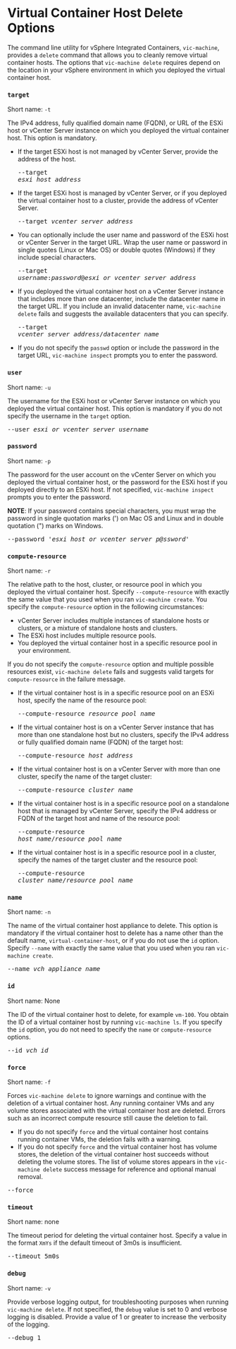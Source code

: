 #  Virtual Container Host Delete Options #

The command line utility for vSphere Integrated Containers, `vic-machine`, provides a `delete` command that allows you to cleanly remove virtual container hosts. The options that `vic-machine delete` requires depend on the location in your vSphere environment in which you deployed the virtual container host.

### `target` ###

Short name: `-t`

The IPv4 address, fully qualified domain name (FQDN), or URL of the ESXi host or vCenter Server instance on which you deployed the virtual container host. This option is mandatory.

- If the target ESXi host is not managed by vCenter Server, provide the address of the host.<pre>--target <i>esxi_host_address</i></pre>
- If the target ESXi host is managed by vCenter Server, or if you deployed the virtual container host to a cluster, provide the address of vCenter Server.<pre>--target <i>vcenter_server_address</i></pre>
- You can optionally include the user name and password of the ESXi host or vCenter Server in the target URL. Wrap the user name or password in single quotes (Linux or Mac OS) or double quotes (Windows) if they include special characters.<pre>--target <i>username</i>:<i>password</i>@<i>esxi_or_vcenter_server_address</i></pre>
- If you deployed the virtual container host on a vCenter Server instance that includes more than one datacenter, include the datacenter name in the target URL. If you include an invalid datacenter name, `vic-machine delete` fails and suggests the available datacenters that you can specify.<pre>--target <i>vcenter_server_address</i>/<i>datacenter_name</i></pre>
- If you do not specify the `passwd` option or include the password in the target URL, `vic-machine inspect` prompts you to enter the password.

### `user` ###

Short name: `-u`

The username for the ESXi host or vCenter Server instance on which you deployed the virtual container host. This option is mandatory if you do not specify the username in the `target` option.

<pre>--user <i>esxi_or_vcenter_server_username</i></pre>

### `password` ###

Short name: `-p`

The password for the user account on the vCenter Server on which you  deployed the virtual container host, or the password for the ESXi host if you deployed directly to an ESXi host. If not specified, `vic-machine inspect` prompts you to enter the password.

**NOTE**: If your password contains special characters, you must wrap the password in single quotation marks (') on Mac OS and Linux and in double quotation (") marks on Windows.

<pre>--password '<i>esxi_host_or_vcenter_server_p@ssword</i>'</pre>

### `compute-resource` ###

Short name: `-r`

The relative path to the host, cluster, or resource pool in which you deployed the virtual container host. Specify `--compute-resource` with exactly the same value that you used when you ran `vic-machine create`. You specify the `compute-resource` option in the following circumstances:

- vCenter Server includes multiple instances of standalone hosts or clusters, or a mixture of standalone hosts and clusters.
- The ESXi host includes multiple resource pools. 
- You deployed the virtual container host in a specific resource pool in your environment. 

If you do not specify the `compute-resource` option and multiple possible resources exist, `vic-machine delete` fails and suggests valid targets for `compute-resource` in the failure message. 

* If the virtual container host is in a specific resource pool on an ESXi host, specify the name of the resource pool: <pre>--compute-resource  <i>resource_pool_name</i></pre>
* If the virtual container host is on a vCenter Server instance that has more than one standalone host but no clusters, specify the IPv4 address or fully qualified domain name (FQDN) of the target host:<pre>--compute-resource <i>host_address</i></pre>
* If the virtual container host is on a vCenter Server with more than one cluster, specify the name of the target cluster: <pre>--compute-resource <i>cluster_name</i></pre>
* If the virtual container host is in a specific resource pool on a standalone host that is managed by vCenter Server, specify the IPv4 address or FQDN of the target host and name of the resource pool:<pre>--compute-resource <i>host_name</i>/<i>resource_pool_name</i></pre>
* If the virtual container host is in a specific resource pool in a cluster, specify the names of the target cluster and the resource pool:<pre>--compute-resource <i>cluster_name</i>/<i>resource_pool_name</i></pre>

### `name` ###

Short name: `-n`

The name of the virtual container host appliance to delete. This option is mandatory if the virtual container host to delete has a name other than the default name, `virtual-container-host`, or if you do not use the `id` option. Specify `--name` with exactly the same value that you used when you ran `vic-machine create`.

<pre>--name <i>vch_appliance_name</i></pre>

### `id` ###

Short name: None

The ID of the virtual container host to delete, for example `vm-100`.  You obtain the ID of a virtual container host by running `vic-machine ls`. If you specify the `id` option, you do not need to specify the `name` or `compute-resource` options.

<pre>--id <i>vch_id</i></pre>

### `force` ###

Short name: `-f`

Forces `vic-machine delete` to ignore warnings and continue with the deletion of a virtual container host. Any running container VMs and any volume stores associated with the virtual container host are deleted. Errors such as an incorrect compute resource still cause the deletion to fail. 

- If you do not specify `force` and the virtual container host contains running container VMs, the deletion fails with a warning. 
- If you do not specify `force` and the virtual container host has volume stores, the deletion of the virtual container host succeeds without deleting the volume stores. The list of volume stores appears in the `vic-machine delete` success message for reference and optional manual removal.

<pre>--force</pre>

### `timeout` ###

Short name: none

The timeout period for deleting the virtual container host. Specify a value in the format `XmYs` if the default timeout of 3m0s is insufficient.

<pre>--timeout 5m0s</pre> 

### `debug` ###
Short name: `-v`

Provide verbose logging output, for troubleshooting purposes when running `vic-machine delete`. If not specified, the `debug` value is set to 0 and verbose logging is disabled. Provide a value of 1 or greater to increase the verbosity of the logging.

<pre>--debug 1</pre>